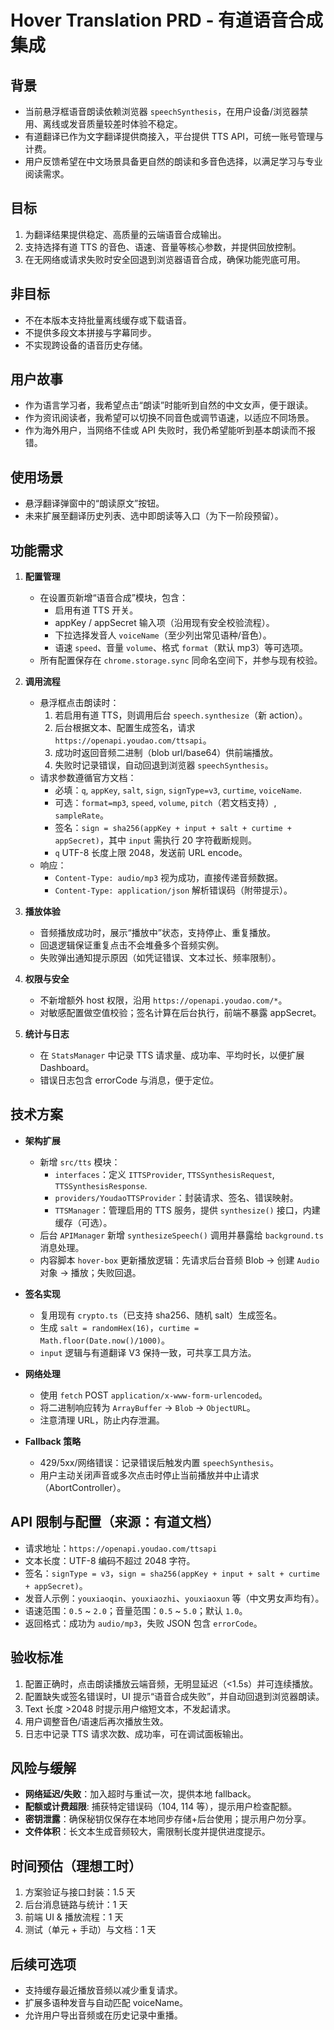 # Hover Translation PRD - 有道语音合成集成

## 背景
- 当前悬浮框语音朗读依赖浏览器 `speechSynthesis`，在用户设备/浏览器禁用、离线或发音质量较差时体验不稳定。
- 有道翻译已作为文字翻译提供商接入，平台提供 TTS API，可统一账号管理与计费。
- 用户反馈希望在中文场景具备更自然的朗读和多音色选择，以满足学习与专业阅读需求。

## 目标
1. 为翻译结果提供稳定、高质量的云端语音合成输出。
2. 支持选择有道 TTS 的音色、语速、音量等核心参数，并提供回放控制。
3. 在无网络或请求失败时安全回退到浏览器语音合成，确保功能兜底可用。

## 非目标
- 不在本版本支持批量离线缓存或下载语音。
- 不提供多段文本拼接与字幕同步。
- 不实现跨设备的语音历史存储。

## 用户故事
- 作为语言学习者，我希望点击“朗读”时能听到自然的中文女声，便于跟读。
- 作为资讯阅读者，我希望可以切换不同音色或调节语速，以适应不同场景。
- 作为海外用户，当网络不佳或 API 失败时，我仍希望能听到基本朗读而不报错。

## 使用场景
- 悬浮翻译弹窗中的“朗读原文”按钮。
- 未来扩展至翻译历史列表、选中即朗读等入口（为下一阶段预留）。

## 功能需求
1. **配置管理**
   - 在设置页新增“语音合成”模块，包含：
     - 启用有道 TTS 开关。
     - appKey / appSecret 输入项（沿用现有安全校验流程）。
     - 下拉选择发音人 `voiceName`（至少列出常见语种/音色）。
     - 语速 `speed`、音量 `volume`、格式 `format`（默认 mp3）等可选项。
   - 所有配置保存在 `chrome.storage.sync` 同命名空间下，并参与现有校验。

2. **调用流程**
   - 悬浮框点击朗读时：
     1. 若启用有道 TTS，则调用后台 `speech.synthesize`（新 action）。
     2. 后台根据文本、配置生成签名，请求 `https://openapi.youdao.com/ttsapi`。
     3. 成功时返回音频二进制（blob url/base64）供前端播放。
     4. 失败时记录错误，自动回退到浏览器 `speechSynthesis`。
   - 请求参数遵循官方文档：
     - 必填：`q`, `appKey`, `salt`, `sign`, `signType=v3`, `curtime`, `voiceName`.
     - 可选：`format=mp3`, `speed`, `volume`, `pitch`（若文档支持）, `sampleRate`。
     - 签名：`sign = sha256(appKey + input + salt + curtime + appSecret)`，其中 `input` 需执行 20 字符截断规则。
     - `q` UTF-8 长度上限 2048，发送前 URL encode。
   - 响应：
     - `Content-Type: audio/mp3` 视为成功，直接传递音频数据。
     - `Content-Type: application/json` 解析错误码（附带提示）。

3. **播放体验**
   - 音频播放成功时，展示“播放中”状态，支持停止、重复播放。
   - 回退逻辑保证重复点击不会堆叠多个音频实例。
   - 失败弹出通知提示原因（如凭证错误、文本过长、频率限制）。

4. **权限与安全**
   - 不新增额外 host 权限，沿用 `https://openapi.youdao.com/*`。
   - 对敏感配置做空值校验；签名计算在后台执行，前端不暴露 appSecret。

5. **统计与日志**
   - 在 `StatsManager` 中记录 TTS 请求量、成功率、平均时长，以便扩展 Dashboard。
   - 错误日志包含 errorCode 与消息，便于定位。

## 技术方案
- **架构扩展**
  - 新增 `src/tts` 模块：
    - `interfaces`：定义 `ITTSProvider`, `TTSSynthesisRequest`, `TTSSynthesisResponse`.
    - `providers/YoudaoTTSProvider`：封装请求、签名、错误映射。
    - `TTSManager`：管理启用的 TTS 服务，提供 `synthesize()` 接口，内建缓存（可选）。
  - 后台 `APIManager` 新增 `synthesizeSpeech()` 调用并暴露给 `background.ts` 消息处理。
  - 内容脚本 `hover-box` 更新播放逻辑：先请求后台音频 Blob -> 创建 `Audio` 对象 -> 播放；失败回退。

- **签名实现**
  - 复用现有 `crypto.ts`（已支持 sha256、随机 salt）生成签名。
  - 生成 `salt = randomHex(16)`，`curtime = Math.floor(Date.now()/1000)`。
  - `input` 逻辑与有道翻译 V3 保持一致，可共享工具方法。

- **网络处理**
  - 使用 `fetch` POST `application/x-www-form-urlencoded`。
  - 将二进制响应转为 `ArrayBuffer` -> `Blob` -> `ObjectURL`。
  - 注意清理 URL，防止内存泄漏。

- **Fallback 策略**
  - 429/5xx/网络错误：记录错误后触发内置 `speechSynthesis`。
  - 用户主动关闭声音或多次点击时停止当前播放并中止请求（AbortController）。

## API 限制与配置（来源：有道文档）
- 请求地址：`https://openapi.youdao.com/ttsapi`
- 文本长度：UTF-8 编码不超过 2048 字符。
- 签名：`signType = v3`，`sign = sha256(appKey + input + salt + curtime + appSecret)`。
- 发音人示例：`youxiaoqin`、`youxiaozhi`、`youxiaoxun` 等（中文男女声均有）。
- 语速范围：`0.5` ~ `2.0`；音量范围：`0.5` ~ `5.0`；默认 `1.0`。
- 返回格式：成功为 `audio/mp3`，失败 JSON 包含 `errorCode`。

## 验收标准
1. 配置正确时，点击朗读播放云端音频，无明显延迟（<1.5s）并可连续播放。
2. 配置缺失或签名错误时，UI 提示“语音合成失败”，并自动回退到浏览器朗读。
3. Text 长度 >2048 时提示用户缩短文本，不发起请求。
4. 用户调整音色/语速后再次播放生效。
5. 日志中记录 TTS 请求次数、成功率，可在调试面板输出。

## 风险与缓解
- **网络延迟/失败**：加入超时与重试一次，提供本地 fallback。
- **配额或计费超限**: 捕获特定错误码（104, 114 等），提示用户检查配额。
- **密钥泄露**：确保秘钥仅保存在本地同步存储+后台使用；提示用户勿分享。
- **文件体积**：长文本生成音频较大，需限制长度并提供进度提示。

## 时间预估（理想工时）
1. 方案验证与接口封装：1.5 天
2. 后台消息链路与统计：1 天
3. 前端 UI & 播放流程：1 天
4. 测试（单元 + 手动）与文档：1 天

## 后续可选项
- 支持缓存最近播放音频以减少重复请求。
- 扩展多语种发音与自动匹配 voiceName。
- 允许用户导出音频或在历史记录中重播。

